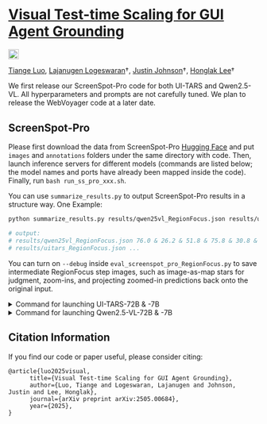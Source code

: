 # [Visual Test-time Scaling for GUI Agent Grounding](https://arxiv.org/abs/2505.00684)

<a href="https://arxiv.org/abs/2505.00684"><img src="https://img.shields.io/badge/arXiv-2505.00684-b31b1b.svg" height=20.5></a>

[Tiange Luo](https://tiangeluo.github.io/), [Lajanugen Logeswaran](https://lajanugen.github.io/)&dagger;, [Justin Johnson](https://web.eecs.umich.edu/~justincj)&dagger;, [Honglak Lee](https://web.eecs.umich.edu/~honglak/)&dagger;

We first release our ScreenSpot-Pro code for both UI-TARS and Qwen2.5-VL. All hyperparameters and prompts are not carefully tuned. We plan to release the WebVoyager code at a later date.

## ScreenSpot-Pro

Please first download the data from ScreenSpot-Pro [Hugging Face](https://huggingface.co/datasets/likaixin/ScreenSpot-Pro/tree/main) and put `images` and `annotations` folders under the same directory with code. Then, launch inference servers for different models (commands are listed below; the model names and ports have already been mapped inside the code). Finally, run `bash run_ss_pro_xxx.sh`.

You can use `summarize_results.py` to output ScreenSpot-Pro results in a structure way. 
One Example:
```bash
python summarize_results.py results/qwen25vl_RegionFocus.json results/uitars_RegionFocus.json

# output: 
# results/qwen25vl_RegionFocus.json 76.0 & 26.2 & 51.8 & 75.8 & 30.8 & 56.9 & 72.1 & 28.1 & 61.3 & 86.8 & 37.3 & 65.4 & 86.4 & 60.4 & 80.4 & 74.8 & 38.2 & 58.2 & 78.5 & 34.3 & 61.6 1581
# results/uitars_RegionFocus.json ...
```

You can turn on `--debug` inside `eval_screenspot_pro_RegionFocus.py` to save intermediate RegionFocus step images, such as image-as-map stars for judgment, zoom-ins, and projecting zoomed-in predictions back onto the original input.

<details>
<summary>Command for launching UI-TARS-72B & -7B</summary>

```bash
HUGGINGFACE_PATH='the local directory to cache Hugging Face models'
HF_TOKEN='your_HF_token'
docker run --runtime nvidia --gpus '"device=0,1,2,3,4,5,6,7"' --ipc=host \
  -p 8100:8100 \
  --env "HUGGING_FACE_HUB_TOKEN=${HF_TOKEN}" \
  --env "TORCH_USE_CUDA_DSA=1" \
  --env "CUDA_LAUNCH_BLOCKING=1" \
  -v $HUGGINGFACE_PATH:/root/.cache/huggingface \
  vllm/vllm-openai:v0.6.6 \
  --max-model-len 16384 \
  --max-num-seqs 256 \
  --gpu_memory_utilization 0.9 \
  --model bytedance-research/UI-TARS-72B-DPO \
  --tensor-parallel-size 8 \
  --enforce-eager \
  --limit-mm-per-prompt image=5 \
  --port 8100
```

```bash
HUGGINGFACE_PATH='the local directory to cache Hugging Face models'
HF_TOKEN='your_HF_token'
docker run --runtime nvidia --gpus '"device=0,1,2,3"' --ipc=host \
  -p 8200:8200 \
  --env "HUGGING_FACE_HUB_TOKEN=${HF_TOKEN}" \
  --env "TORCH_USE_CUDA_DSA=1" \
  -v $HUGGINGFACE_PATH:/root/.cache/huggingface \
  vllm/vllm-openai:v0.6.6 \
  --max-model-len 16384 \
  --max-num-seqs 2048 \
  --gpu_memory_utilization 0.9 \
  --model bytedance-research/UI-TARS-7B-DPO \
  --tensor-parallel-size 4 \
  --limit-mm-per-prompt image=5 \
  --dtype bfloat16 \
  --port 8200
```
</details>


<details>
<summary>Command for launching Qwen2.5-VL-72B & -7B</summary>

Please first install https://github.com/QwenLM/Qwen-Agent and execute `mkdir -p ./qwen_utils && wget https://raw.githubusercontent.com/QwenLM/Qwen2.5-VL/main/cookbooks/utils/agent_function_call.py -O ./qwen_utils/agent_function_call.py`. 

```bash
export CUDA_VISIBLE_DEVICES=0,1,2,3,4,5,6,7
vllm serve Qwen/Qwen2.5-VL-72B-Instruct --port 8300  --dtype bfloat16   --limit-mm-per-prompt '{"images": 5}'   --tensor-parallel-size 8

export CUDA_VISIBLE_DEVICES=0,1,2,3
vllm serve Qwen/Qwen2.5-VL-7B-Instruct   --port 8400   --dtype bfloat16   --limit-mm-per-prompt '{"images": 5}'   --tensor-parallel-size 4
```

</details>


## Citation Information

If you find our code or paper useful, please consider citing:

```
@article{luo2025visual,
      title={Visual Test-time Scaling for GUI Agent Grounding},
      author={Luo, Tiange and Logeswaran, Lajanugen and Johnson, Justin and Lee, Honglak},
      journal={arXiv preprint arXiv:2505.00684},
      year={2025},
}
```
